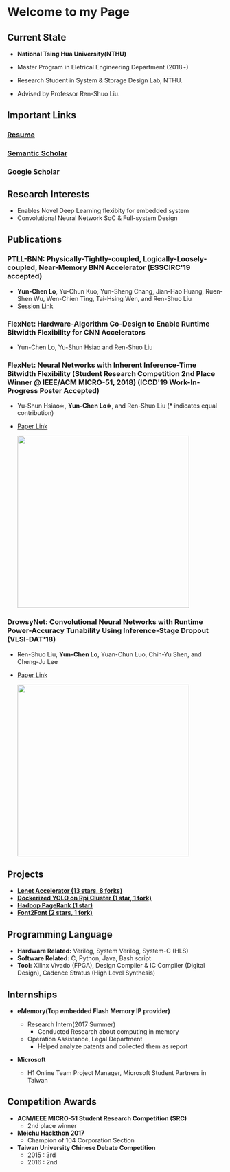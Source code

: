 # Welcome to my Page

## Current State
- **National Tsing Hua University(NTHU)**

 - Master Program in Eletrical Engineering Department (2018~)
 - Research Student in System & Storage Design Lab, NTHU.
 - Advised by Professor Ren-Shuo Liu.

## Important Links

### [Resume](https://drive.google.com/file/d/1QGFCl5tX7kb_BmRS08KPIeKVAKxrQaK9/view?usp=sharing)
### [Semantic Scholar](https://www.semanticscholar.org/author/Yun-Chen-Lo/46215383)
### [Google Scholar](https://scholar.google.com/citations?user=DfbwFFgAAAAJ&hl=zh-TW)

## Research Interests
- Enables Novel Deep Learning flexibity for embedded system
- Convolutional Neural Network SoC & Full-system Design



## Publications
### **PTLL-BNN: Physically-Tightly-coupled, Logically-Loosely-coupled, Near-Memory BNN Accelerator (ESSCIRC'19 accepted)**
	
- **Yun-Chen Lo**, Yu-Chun Kuo, Yun-Sheng Chang, Jian-Hao Huang, Ruen-Shen Wu, Wen-Chien Ting, Tai-Hsing Wen, and Ren-Shuo Liu
- [Session Link](https://www.epapers.org/ess2019/ESR/session_view.php?PHPSESSID=aor588dm67e3ncnm3dvph74b46&session_id=11)

### **FlexNet: Hardware-Algorithm Co-Design to Enable Runtime Bitwidth Flexibility for CNN Accelerators**

- Yun-Chen Lo, Yu-Shun Hsiao and Ren-Shuo Liu

### **FlexNet: Neural Networks with Inherent Inference-Time Bitwidth Flexibility (Student Research Competition 2nd Place Winner @ IEEE/ACM MICRO-51, 2018) (ICCD'19 Work-In-Progress Poster Accepted)**

- Yu-Shun Hsiao∗, **Yun-Chen Lo∗**, and Ren-Shuo Liu (* indicates equal contribution)
- [Paper Link](https://www.microarch.org/micro51/SRC/posters/25_hsiao.pdf)
   
    <img src="https://i.imgur.com/Qm2Sbly.png" width="400">

### **DrowsyNet: Convolutional Neural Networks with Runtime Power-Accuracy Tunability Using Inference-Stage Dropout (VLSI-DAT'18)**
- Ren-Shuo Liu, **Yun-Chen Lo**, Yuan-Chun Luo, Chih-Yu Shen, and Cheng-Ju Lee
- [Paper Link](https://ieeexplore.ieee.org/document/8373242/)
   
    <img src="https://i.imgur.com/n2Qj4X3.png" width="400">
  
	
## Projects
- [**Lenet Accelerator (13 stars, 8 forks)**](https://github.com/jasonlo0509/Lenet_Accelerator)
- [**Dockerized YOLO on Rpi Cluster (1 star, 1 fork)**]((https://github.com/jasonlo0509/Dockerized-YOLO-on-Rpi-Cluster))
- [**Hadoop PageRank (1 star)**](https://github.com/jasonlo0509/Hadoop_PageRank)
- [**Font2Font (2 stars, 1 fork)**](https://github.com/jasonlo0509/Font2Font)

## Programming Language
- **Hardware Related:** Verilog, System Verilog, System-C (HLS)
- **Software Related:** C, Python, Java, Bash script
- **Tool:** Xilinx Vivado (FPGA), Design Compiler & IC Compiler (Digital Design), Cadence Stratus (High Level Synthesis)

## Internships
	
- **eMemory(Top embedded Flash Memory IP provider)**
    - Research Intern(2017 Summer)
        - Conducted Research about computing in memory
    - Operation Assistance, Legal Department
        - Helped analyze patents and collected them as report

- **Microsoft**
    - H1 Online Team Project Manager, Microsoft Student Partners in Taiwan

## Competition Awards
- **ACM/IEEE MICRO-51 Student Research Competition (SRC)**
    - 2nd place winner
- **Meichu Hackthon 2017**
    - Champion of 104 Corporation Section
- **Taiwan University Chinese Debate Competition**
    - 2015 : 3rd
    - 2016 : 2nd
